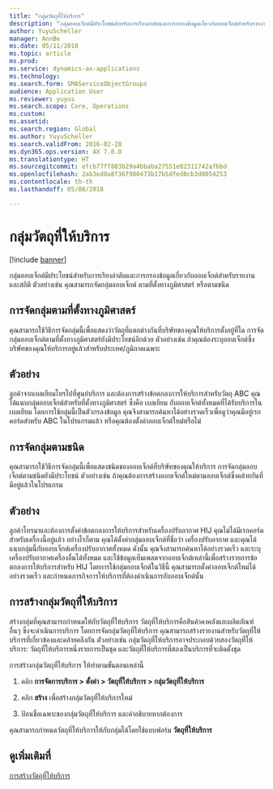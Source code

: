 ```yaml
---
title: "กลุ่มวัตถุที่ให้บริการ"
description: "กลุ่มออบเจ็กต์มีประโยชน์สำหรับการเรียงลำดับและการกรองข้อมูลเกี่ยวกับออบเจ็กต์สำหรับรายงานและสถิติ"
author: YuyuScheller
manager: AnnBe
ms.date: 05/11/2018
ms.topic: article
ms.prod: 
ms.service: dynamics-ax-applications
ms.technology: 
ms.search.form: SMAServiceObjectGroups
audience: Application User
ms.reviewer: yuyus
ms.search.scope: Core, Operations
ms.custom: 
ms.assetid: 
ms.search.region: Global
ms.author: YuyuScheller
ms.search.validFrom: 2016-02-28
ms.dyn365.ops.version: AX 7.0.0
ms.translationtype: HT
ms.sourcegitcommit: efcb77ff883b29a4bbaba27551e02311742afbbd
ms.openlocfilehash: 2ab3ed8a8f36f980473b17b5dfed8cb3d0054253
ms.contentlocale: th-th
ms.lasthandoff: 05/08/2018

---
```


# <a name="service-object-groups"></a>กลุ่มวัตถุที่ให้บริการ 

[!include [banner](../includes/banner.md)]

กลุ่มออบเจ็กต์มีประโยชน์สำหรับการเรียงลำดับและการกรองข้อมูลเกี่ยวกับออบเจ็กต์สำหรับรายงานและสถิติ ตัวอย่างเช่น คุณสามารถจัดกลุ่มออบเจ็กต์ ตามที่ตั้งทางภูมิศาสตร์ หรือตามชนิด

## <a name="group-by-geographical-location"></a>การจัดกลุ่มตามที่ตั้งทางภูมิศาสตร์

คุณสามารถใช้วิธีการจัดกลุ่มนี้เพื่อแสดงว่าวัตถุที่แตกต่างกันที่บริษัทของคุณให้บริการตั้งอยู่ที่ใด การจัดกลุ่มออบเจ็กต์ตามที่ตั้งทางภูมิศาสตร์ยังมีประโยชน์อีกด้วย ตัวอย่างเช่น ถ้าคุณต้องระบุออบเจ็กต์ซึ่งบริษัทของคุณให้บริการอยู่แล้วสำหรับประเทศ/ภูมิภาคเฉพาะ

## <a name="example"></a>ตัวอย่าง

ลูกค้าจากเบลเยียมโทรไปที่ศูนย์บริการ และต้องการสร้างข้อตกลงการให้บริการสำหรับวัตถุ ABC  คุณได้แนบกลุ่มออบเจ็กต์สำหรับที่ตั้งทางภูมิศาสตร์ ซึ่งคือ เบลเยียม กับออบเจ็กต์ทั้งหมดที่ได้รับบริการในเบลเยียม โดยการใช้กลุ่มนี้เป็นตัวกรองข้อมูล คุณจึงสามารถค้นหาได้อย่างรวดเร็วเพื่อดูว่าคุณมีอยู่เรกคอร์ดสำหรับ ABC ในโปรแกรมแล้ว หรือคุณต้องตั้งค่าออบเจ็กต์ใหม่หรือไม่ 

## <a name="group-by-type"></a>การจัดกลุ่มตามชนิด

คุณสามารถใช้วิธีการจัดกลุ่มนี้เพื่อแสดงชนิดของออบเจ็กต์ที่บริษัทของคุณให้บริการ การจัดกลุ่มออบเจ็กต์ตามชนิดยังมีประโยชน์ ตัวอย่างเช่น ถ้าคุณต้องการสร้างออบเจ็กต์ใหม่ตามออบเจ็กต์ซึ่งคล้ายกันที่มีอยู่แล้วในโปรแกรม

## <a name="example"></a>ตัวอย่าง

ลูกค้าโทรมาและต้องการตั้งค่าข้อตกลงการให้บริการสำหรับเครื่องปรับอากาศ HIJ  คุณไม่ได้มีเรกคอร์ดสำหรับเครื่องนี้อยู่แล้ว อย่างไรก็ตาม คุณได้ตั้งค่ากลุ่มออบเจ็กต์ที่ชื่อว่า เครื่องปรับอากาศ และคุณได้แนบกลุ่มนี้กับออบเจ็กต์เครื่องปรับอากาศทั้งหมด ดังนั้น คุณจึงสามารถค้นหาได้อย่างรวดเร็ว และระบุเครื่องปรับอากาศเครื่องอื่นได้ทั้งหมด และใช้ข้อมูลเท็มเพลตจากออบเจ็กต์เหล่านี้เพื่อสร้างรายการข้อตกลงการให้บริการสำหรับ HIJ โดยการใช้กลุ่มออบเจ็กต์ในวิธีนี้ คุณสามารถตั้งค่าออบเจ็กต์ใหม่ได้อย่างรวดเร็ว และกำหนดภารกิจการให้บริการที่ต้องดำเนินการกับออบเจ็กต์นั้น  

## <a name="create-service-object-groups"></a>การสร้างกลุ่มวัตถุที่ให้บริการ

สร้างกลุ่มที่คุณสามารถกำหนดให้กับวัตถุที่ให้บริการ วัตถุที่ให้บริการคือสินค้าคงคลังและผลิตภัณฑ์อื่นๆ ซึ่งจะดำเนินการบริการ  โดยการจัดกลุ่มวัตถุที่ให้บริการ คุณสามารถสร้างรายงานสำหรับวัตถุที่ให้บริการที่เกี่ยวข้องและคล้ายคลึงกัน  ตัวอย่างเช่น กลุ่มวัตถุที่ให้บริการอาจประกอบด้วยสองวัตถุที่ให้บริการ: วัตถุที่ให้บริการหนึ่งรายการเป็นชุด และวัตถุที่ให้บริการที่สองเป็นบริการที่จะติดตั้งชุด

การสร้างกลุ่มวัตถุที่ให้บริการ ให้ทำตามขั้นตอนเหล่านี้

1. คลิก **การจัดการบริการ > ตั้งค่า > วัตถุที่ให้บริการ > กลุ่มวัตถุที่ให้บริการ**

2. คลิก **สร้าง** เพื่อสร้างกลุ่มวัตถุที่ให้บริการใหม่

3. ป้อนชื่อเฉพาะของกลุ่มวัตถุที่ให้บริการ และคำอธิบายหากต้องการ

คุณสามารถกำหนดวัตถุที่ให้บริการให้กับกลุ่มได้โดยใช้แบบฟอร์ม **วัตถุที่ให้บริการ** 

## <a name="see-also"></a>ดูเพิ่มเติมที่

[การสร้างวัตถุที่ให้บริการ](create-service-objects.md)



